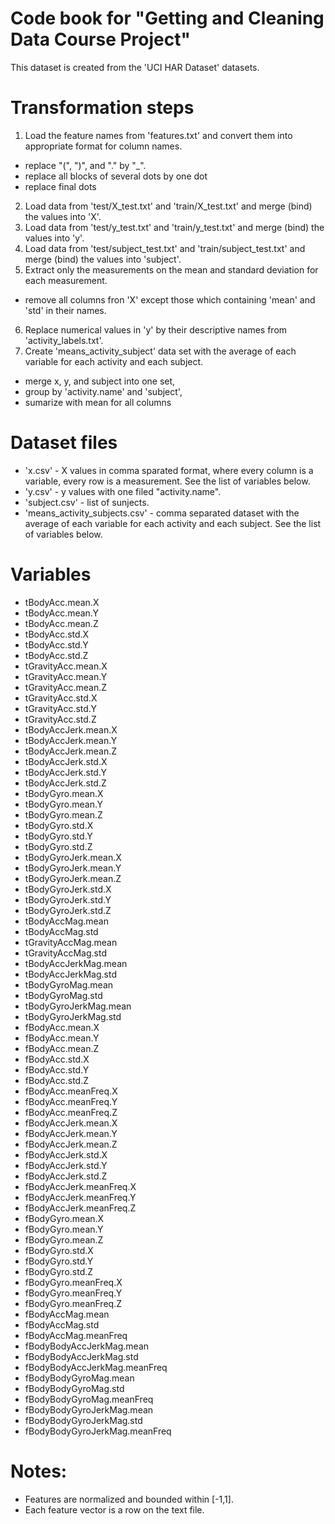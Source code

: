 # Code book for "Getting and Cleaning Data Course Project"

This dataset is created from the 'UCI HAR Dataset' datasets. 

Transformation steps
====================

1. Load the feature names from 'features.txt' and convert them into appropriate format for column names.
+ replace "(", ")", and "." by "_".
+ replace all blocks of several dots by one dot
+ replace final dots
2. Load data from 'test/X_test.txt' and 'train/X_test.txt' and merge (bind) the values into 'X'.
3. Load data from 'test/y_test.txt' and 'train/y_test.txt' and merge (bind) the values into 'y'.
4. Load data from 'test/subject_test.txt' and 'train/subject_test.txt' and merge (bind) the values into 'subject'.
5. Extract only the measurements on the mean and standard deviation for each measurement.
+ remove all columns fron 'X' except those which containing 'mean' and 'std' in their names.
6. Replace numerical values in 'y' by their descriptive names from 'activity_labels.txt'.
7. Create 'means_activity_subject' data set with the average of each variable for each activity and each subject.
+ merge x, y, and subject into one set, 
+ group by 'activity.name' and 'subject', 
+ sumarize with mean for all columns

Dataset files
=============

 - 'x.csv' - X values in comma sparated format, where every column is a variable, every row is a measurement. See the list of variables below.
 - 'y.csv' - y values with one filed "activity.name".
 - 'subject.csv' - list of sunjects.
 - 'means_activity_subjects.csv' - comma separated dataset with the average of each variable for each activity and each subject. See the list of variables below.

Variables
=========

 - tBodyAcc.mean.X
 - tBodyAcc.mean.Y
 - tBodyAcc.mean.Z
 - tBodyAcc.std.X
 - tBodyAcc.std.Y
 - tBodyAcc.std.Z
 - tGravityAcc.mean.X
 - tGravityAcc.mean.Y
 - tGravityAcc.mean.Z
 - tGravityAcc.std.X
 - tGravityAcc.std.Y
 - tGravityAcc.std.Z
 - tBodyAccJerk.mean.X
 - tBodyAccJerk.mean.Y
 - tBodyAccJerk.mean.Z
 - tBodyAccJerk.std.X
 - tBodyAccJerk.std.Y
 - tBodyAccJerk.std.Z
 - tBodyGyro.mean.X
 - tBodyGyro.mean.Y
 - tBodyGyro.mean.Z
 - tBodyGyro.std.X
 - tBodyGyro.std.Y
 - tBodyGyro.std.Z
 - tBodyGyroJerk.mean.X
 - tBodyGyroJerk.mean.Y
 - tBodyGyroJerk.mean.Z
 - tBodyGyroJerk.std.X
 - tBodyGyroJerk.std.Y
 - tBodyGyroJerk.std.Z
 - tBodyAccMag.mean
 - tBodyAccMag.std
 - tGravityAccMag.mean
 - tGravityAccMag.std
 - tBodyAccJerkMag.mean
 - tBodyAccJerkMag.std
 - tBodyGyroMag.mean
 - tBodyGyroMag.std
 - tBodyGyroJerkMag.mean
 - tBodyGyroJerkMag.std
 - fBodyAcc.mean.X
 - fBodyAcc.mean.Y
 - fBodyAcc.mean.Z
 - fBodyAcc.std.X
 - fBodyAcc.std.Y
 - fBodyAcc.std.Z
 - fBodyAcc.meanFreq.X
 - fBodyAcc.meanFreq.Y
 - fBodyAcc.meanFreq.Z
 - fBodyAccJerk.mean.X
 - fBodyAccJerk.mean.Y
 - fBodyAccJerk.mean.Z
 - fBodyAccJerk.std.X
 - fBodyAccJerk.std.Y
 - fBodyAccJerk.std.Z
 - fBodyAccJerk.meanFreq.X
 - fBodyAccJerk.meanFreq.Y
 - fBodyAccJerk.meanFreq.Z
 - fBodyGyro.mean.X
 - fBodyGyro.mean.Y
 - fBodyGyro.mean.Z
 - fBodyGyro.std.X
 - fBodyGyro.std.Y
 - fBodyGyro.std.Z
 - fBodyGyro.meanFreq.X
 - fBodyGyro.meanFreq.Y
 - fBodyGyro.meanFreq.Z
 - fBodyAccMag.mean
 - fBodyAccMag.std
 - fBodyAccMag.meanFreq
 - fBodyBodyAccJerkMag.mean
 - fBodyBodyAccJerkMag.std
 - fBodyBodyAccJerkMag.meanFreq
 - fBodyBodyGyroMag.mean
 - fBodyBodyGyroMag.std
 - fBodyBodyGyroMag.meanFreq
 - fBodyBodyGyroJerkMag.mean
 - fBodyBodyGyroJerkMag.std
 - fBodyBodyGyroJerkMag.meanFreq

Notes: 
======
- Features are normalized and bounded within [-1,1].
- Each feature vector is a row on the text file.
